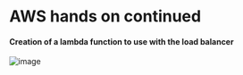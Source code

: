 # AWS hands on continued



#### Creation of a lambda function to use with the load balancer

![image](https://github.com/Ham12-3/AWS_hands_on_4/assets/93613316/09814c95-3939-4aa4-97ed-e2c8ac1f66dc)

